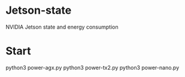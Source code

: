 # Jetson-state
NVIDIA Jetson state and energy consumption

# Start
python3 power-agx.py
python3 power-tx2.py
python3 power-nano.py
